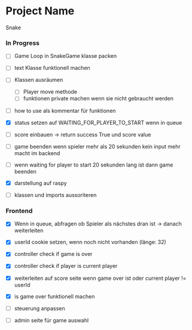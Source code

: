 # Project Name
Snake

### In Progress
- [ ] Game Loop in SnakeGame klasse packen
- [ ] text Klasse funktionell machen
- [ ] Klassen ausräumen
  - [ ] Player move methode
  - [ ] funktionen private machen wenn sie nicht gebraucht werden
- [ ] how to use als kommentar für funktionen
- [x] status setzen auf WAITING_FOR_PLAYER_TO_START wenn in queue
- [ ] score einbauen -> return success True und score value

- [ ] game beenden wenn spieler mehr als 20 sekunden kein input mehr macht im backend
- [ ] wenn waiting for player to start 20 sekunden lang ist dann game beenden
- [x] darstellung auf raspy
- [ ] klassen und imports aussoriteren

### Frontend
- [x] Wenn in queue, abfragen ob Spieler als nächstes dran ist -> danach weiterleiten
- [x] userId cookie setzen, wenn noch nicht vorhanden (länge: 32)
- [x] controller check if game is over
- [x] controller check if player is current player
- [x] weiterleiten auf score seite wenn game over ist oder current player != userId
- [x] is game over funktionell machen
- [ ] steuerung anpassen

- [ ] admin seite für game auswahl